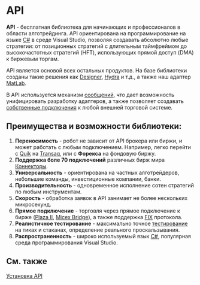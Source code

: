 # API

**API** \- бесплатная библиотека для начинающих и профессионалов в области алготрейдинга. API ориентирована на программирование на языке [C\#](https://ru.wikipedia.org/wiki/C_Sharp) в среде Visual Studio, позволяя создавать абсолютно любые стратегии: от позиционных стратегий с длительным таймфреймом до высокочастотных стратегий (HFT), использующих прямой доступ (DMA) к биржевым торгам. 

API является основой всех остальных продуктов. На базе библиотеки созданы такие решения как [Designer](designer.md), [Hydra](hydra.md) и т.д., а также наш адаптер [MatLab](matlab.md). 

В API используется механизм [сообщений](api/messages.md), что дает возможность унифицировать разработку адаптеров, а также позволяет создавать [собственные подключения](api/messages/adapters.md) к любой внешней торговой системе. 

## Преимущества и возможности библиотеки:

1. **Переносимость** \- робот не зависит от API брокера или биржи, и может работать с любым подключением. Например, легко перейти с [Quik](api/connectors/russia/quik.md) на [Transaq](api/connectors/russia/transaq.md), или c **Форекса** на фондовую биржу.
2. **Поддержка боле 70 подключений** различных бирж мира [Коннекторы](api/connectors.md).
3. **Универсальность** \- ориентирована на частных алготрейдеров, небольшие команды, инвестиционные компании, банки. 
4. **Производительность** \- одновременное исполнение сотен стратегий по любым инструментам. 
5. **Скорость** \- обработка заявок в API занимает не более нескольких микросекунд. 
6. **Прямое подключение** \- торговля через прямое подключение к бирже ([Plaza II](api/connectors/russia/plaza.md), [Micex Bridge](api/connectors/russia/micex.md)), а также поддержка [FIX](api/connectors/common/fix_protocol.md) протокола. 
7. **Реалистичное тестирование** \- максимально точное [тестирование](api/testing.md) на тиках и стаканах, определение реального проскальзывания. 
8. **Распространенность** \- широко используемый язык [C\#](https://ru.wikipedia.org/wiki/C_Sharp), популярная среда программирования Visual Studio. 

## См. также

[Установка API](api/setup.md)

